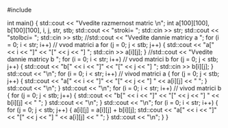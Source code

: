 #include <iostream>

int main()
{
	std::cout << "Vvedite razmernost matric \n";
	int a[100][100], b[100][100], i, j, str, stb;
	std::cout << "stroki=  ";
	std::cin >> str;
	std::cout << "stolbci= ";
	std::cin >> stb;
	//std::cout << "Vvedite dannie matricy a ";
	for (i = 0; i < str; i++) // vvod matrici a
		for (j = 0; j < stb; j++)
		{
			std::cout << "a[" << i << "]" << "[" << j << "] ";
			std::cin >> a[i][j];
		}
	//std::cout << "Vvedite dannie matricy b ";
	for (i = 0; i < str; i++) // vvod matrici b
		for (j = 0; j < stb; j++)
		{
			std::cout << "b[" << i << "]" << "[" << j << "] ";
			std::cin >> b[i][j];
		}
	std::cout << "\n";
	for (i = 0; i < str; i++) // vivod matrici a
	{
		for (j = 0; j < stb; j++)
		{
			std::cout << "a[" << i << "]" << "[" << j << "] " << a[i][j] << " ";
		}
		std::cout << "\n";
	}
	std::cout << "\n";
	for (i = 0; i < str; i++) // vivod matrici b
	{
		for (j = 0; j < stb; j++)
		{
			std::cout << "b[" << i << "]" << "[" << j << "] " << b[i][j] << " ";
		}
		std::cout << "\n";
	}
	std::cout << "\n";
	for (i = 0; i < str; i++)
	{
		for (j = 0; j < stb; j++)
		{
			a[i][j] = a[i][j] + b[i][j];
			std::cout << "a[" << i << "]" << "[" << j << "] " << a[i][j] << " ";
		}
		std::cout << "\n";
	}
}
